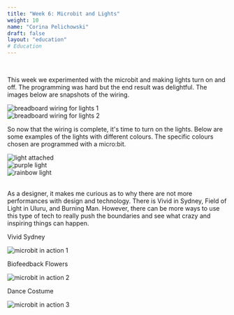```yaml
---
title: "Week 6: Microbit and Lights"
weight: 10
name: "Corina Pelichowski"
draft: false
layout: "education"
# Education
---
```

<div class="container">
  <br>
  <p>
    This week we experimented with the microbit and making lights turn on and off. The programming was hard but the end result was delightful. The images below are snapshots of the wiring.
  </p>
  <!--IMAGE-->
  <div class="row">
    <div class="col">
      <img src="/img/master_of_design/masters_edt/edt_6_1.jpg" alt="breadboard wiring for lights 1">
    </div>
    <div class="col">
      <img src="/img/master_of_design/masters_edt/edt_6_2.jpg" alt="breadboard wiring for lights 2">
    </div>
  </div>
  <!--/IMAGE-->
  <p>
    So now that the wiring is complete, it's time to turn on the lights. Below are some examples of the lights with different colours. The specific colours chosen are programmed with a micro:bit.
  </p>

  <!--IMAGES-->
  <div class="card-group">
    <div class="card">
      <div class="card-body">
        <img src="/img/master_of_design/masters_edt/edt_6_3.jpg" alt="light attached">
      </div>
    </div>
    <div class="card">
      <div class="card-body">
        <img src="/img/master_of_design/masters_edt/edt_6_4.jpg" alt="purple light">
      </div>
    </div>
    <div class="card">
      <div class="card-body">
        <img src="/img/master_of_design/masters_edt/edt_6_5.jpg" alt="rainbow light">
      </div>
    </div>
  </div>
  <!--IMAGES -->
  <br>
  <p>
    As a designer, it makes me curious as to why there are not more performances with design and technology. There is Vivid in Sydney, Field of Light in Uluru, and Burning Man. However, there can be more ways to use this type of tech to really push the boundaries and see what crazy and inspiring things can happen.
  </p>
  <!--IMAGES-->
  <div class="card-group">
    <div class="card">
      <div class="card-body">
        <p class="design-heading">Vivid Sydney</p>
        <img src="/img/master_of_design/masters_edt/edt_6_6.jpg" alt="microbit in action 1">
      </div>
    </div>
    <div class="card">
      <div class="card-body">
      <p class="design-heading">Biofeedback Flowers</p>
        <img src="/img/master_of_design/masters_edt/edt_6_7.jpg" alt="microbit in action 2">
      </div>
    </div>
    <div class="card">
      <div class="card-body">
      <p class="design-heading">Dance Costume</p>
        <img src="/img/master_of_design/masters_edt/edt_6_8.jpg" alt="microbit in action 3">
      </div>
    </div>
  </div>
  <!--IMAGES -->
</div>